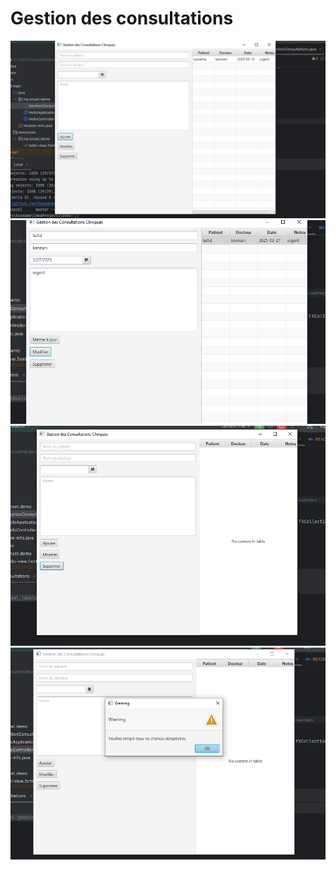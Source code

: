 <h1>Gestion des consultations </h1>
<img src="Captures/2.PNG">
<img src="Captures/3.PNG">
<img src="Captures/4.PNG">
<img src="Captures/5.PNG">


